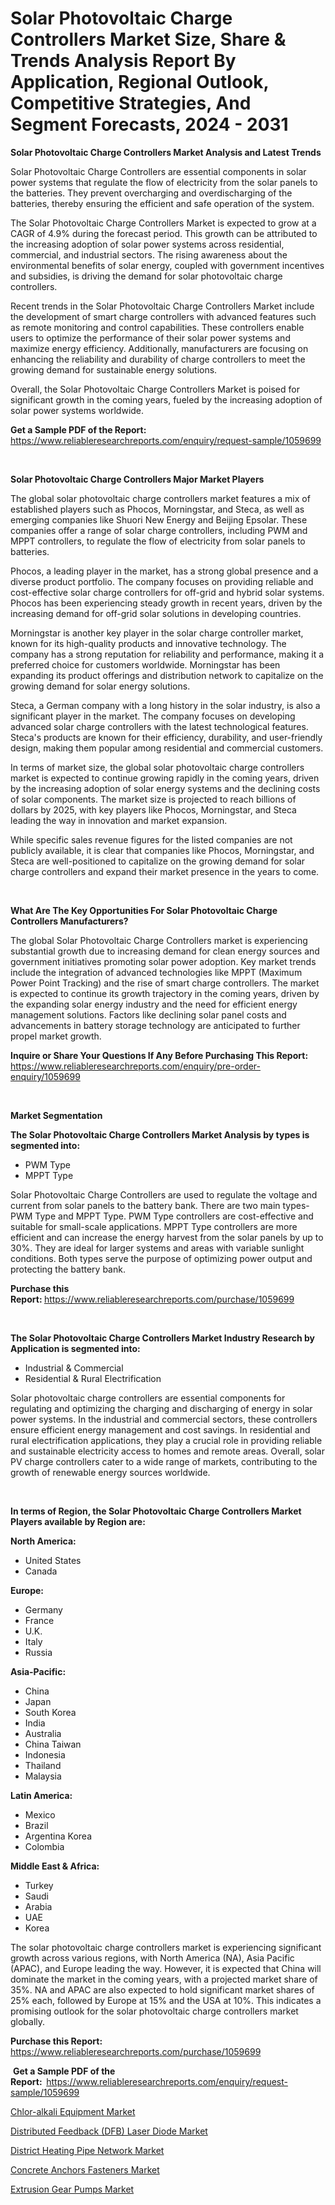 <p><h1>Solar Photovoltaic Charge Controllers Market Size, Share & Trends Analysis Report By Application, Regional Outlook, Competitive Strategies, And Segment Forecasts, 2024 - 2031</h1></p><p><strong>Solar Photovoltaic Charge Controllers Market Analysis and Latest Trends</strong></p>
<p><p>Solar Photovoltaic Charge Controllers are essential components in solar power systems that regulate the flow of electricity from the solar panels to the batteries. They prevent overcharging and overdischarging of the batteries, thereby ensuring the efficient and safe operation of the system.</p><p>The Solar Photovoltaic Charge Controllers Market is expected to grow at a CAGR of 4.9% during the forecast period. This growth can be attributed to the increasing adoption of solar power systems across residential, commercial, and industrial sectors. The rising awareness about the environmental benefits of solar energy, coupled with government incentives and subsidies, is driving the demand for solar photovoltaic charge controllers.</p><p>Recent trends in the Solar Photovoltaic Charge Controllers Market include the development of smart charge controllers with advanced features such as remote monitoring and control capabilities. These controllers enable users to optimize the performance of their solar power systems and maximize energy efficiency. Additionally, manufacturers are focusing on enhancing the reliability and durability of charge controllers to meet the growing demand for sustainable energy solutions.</p><p>Overall, the Solar Photovoltaic Charge Controllers Market is poised for significant growth in the coming years, fueled by the increasing adoption of solar power systems worldwide.</p></p>
<p><strong>Get a Sample PDF of the Report:&nbsp;</strong> <a href="https://www.reliableresearchreports.com/enquiry/request-sample/1059699">https://www.reliableresearchreports.com/enquiry/request-sample/1059699</a></p>
<p>&nbsp;</p>
<p><strong>Solar Photovoltaic Charge Controllers Major Market Players</strong></p>
<p><p>The global solar photovoltaic charge controllers market features a mix of established players such as Phocos, Morningstar, and Steca, as well as emerging companies like Shuori New Energy and Beijing Epsolar. These companies offer a range of solar charge controllers, including PWM and MPPT controllers, to regulate the flow of electricity from solar panels to batteries.</p><p>Phocos, a leading player in the market, has a strong global presence and a diverse product portfolio. The company focuses on providing reliable and cost-effective solar charge controllers for off-grid and hybrid solar systems. Phocos has been experiencing steady growth in recent years, driven by the increasing demand for off-grid solar solutions in developing countries.</p><p>Morningstar is another key player in the solar charge controller market, known for its high-quality products and innovative technology. The company has a strong reputation for reliability and performance, making it a preferred choice for customers worldwide. Morningstar has been expanding its product offerings and distribution network to capitalize on the growing demand for solar energy solutions.</p><p>Steca, a German company with a long history in the solar industry, is also a significant player in the market. The company focuses on developing advanced solar charge controllers with the latest technological features. Steca's products are known for their efficiency, durability, and user-friendly design, making them popular among residential and commercial customers.</p><p>In terms of market size, the global solar photovoltaic charge controllers market is expected to continue growing rapidly in the coming years, driven by the increasing adoption of solar energy systems and the declining costs of solar components. The market size is projected to reach billions of dollars by 2025, with key players like Phocos, Morningstar, and Steca leading the way in innovation and market expansion.</p><p>While specific sales revenue figures for the listed companies are not publicly available, it is clear that companies like Phocos, Morningstar, and Steca are well-positioned to capitalize on the growing demand for solar charge controllers and expand their market presence in the years to come.</p></p>
<p>&nbsp;</p>
<p><strong>What Are The Key Opportunities For Solar Photovoltaic Charge Controllers Manufacturers?</strong></p>
<p><p>The global Solar Photovoltaic Charge Controllers market is experiencing substantial growth due to increasing demand for clean energy sources and government initiatives promoting solar power adoption. Key market trends include the integration of advanced technologies like MPPT (Maximum Power Point Tracking) and the rise of smart charge controllers. The market is expected to continue its growth trajectory in the coming years, driven by the expanding solar energy industry and the need for efficient energy management solutions. Factors like declining solar panel costs and advancements in battery storage technology are anticipated to further propel market growth.</p></p>
<p><strong>Inquire or Share Your Questions If Any Before Purchasing This Report:</strong> <a href="https://www.reliableresearchreports.com/enquiry/pre-order-enquiry/1059699">https://www.reliableresearchreports.com/enquiry/pre-order-enquiry/1059699</a></p>
<p>&nbsp;</p>
<p><strong>Market Segmentation</strong></p>
<p><strong>The Solar Photovoltaic Charge Controllers Market Analysis by types is segmented into:</strong></p>
<p><ul><li>PWM Type</li><li>MPPT Type</li></ul></p>
<p><p>Solar Photovoltaic Charge Controllers are used to regulate the voltage and current from solar panels to the battery bank. There are two main types- PWM Type and MPPT Type. PWM Type controllers are cost-effective and suitable for small-scale applications. MPPT Type controllers are more efficient and can increase the energy harvest from the solar panels by up to 30%. They are ideal for larger systems and areas with variable sunlight conditions. Both types serve the purpose of optimizing power output and protecting the battery bank.</p></p>
<p><strong>Purchase this Report:&nbsp;</strong><a href="https://www.reliableresearchreports.com/purchase/1059699">https://www.reliableresearchreports.com/purchase/1059699</a></p>
<p>&nbsp;</p>
<p><strong>The Solar Photovoltaic Charge Controllers Market Industry Research by Application is segmented into:</strong></p>
<p><ul><li>Industrial & Commercial</li><li>Residential & Rural Electrification</li></ul></p>
<p><p>Solar photovoltaic charge controllers are essential components for regulating and optimizing the charging and discharging of energy in solar power systems. In the industrial and commercial sectors, these controllers ensure efficient energy management and cost savings. In residential and rural electrification applications, they play a crucial role in providing reliable and sustainable electricity access to homes and remote areas. Overall, solar PV charge controllers cater to a wide range of markets, contributing to the growth of renewable energy sources worldwide.</p></p>
<p>&nbsp;</p>
<p><strong>In terms of Region, the Solar Photovoltaic Charge Controllers Market Players available by Region are:</strong></p>
<p>
    <p> <strong> North America: </strong>
        <ul>
            <li>United States</li>
            <li>Canada</li>
        </ul>
        </p> 
    <p> <strong> Europe: </strong>
        <ul>
            <li>Germany</li>
            <li>France</li>
            <li>U.K.</li>
            <li>Italy</li>
            <li>Russia</li>
        </ul>
        </p> 
    <p> <strong> Asia-Pacific: </strong>
        <ul>
            <li>China</li>
            <li>Japan</li>
            <li>South Korea</li>
            <li>India</li>
            <li>Australia</li>
            <li>China Taiwan</li>
            <li>Indonesia</li>
            <li>Thailand</li>
            <li>Malaysia</li>
        </ul>
        </p> 
    <p> <strong> Latin America: </strong>
        <ul>
            <li>Mexico</li>
            <li>Brazil</li>
            <li>Argentina Korea</li>
            <li>Colombia</li>
        </ul>
        </p> 
    <p> <strong> Middle East & Africa: </strong>
        <ul>
            <li>Turkey</li>
            <li>Saudi</li>
            <li>Arabia</li>
            <li>UAE</li>
            <li>Korea</li>
        </ul>
    </p>
    </p>
<p><p>The solar photovoltaic charge controllers market is experiencing significant growth across various regions, with North America (NA), Asia Pacific (APAC), and Europe leading the way. However, it is expected that China will dominate the market in the coming years, with a projected market share of 35%. NA and APAC are also expected to hold significant market shares of 25% each, followed by Europe at 15% and the USA at 10%. This indicates a promising outlook for the solar photovoltaic charge controllers market globally.</p></p>
<p><strong>Purchase this Report: </strong><a href="https://www.reliableresearchreports.com/purchase/1059699">https://www.reliableresearchreports.com/purchase/1059699</a></p>
<p>&nbsp;<strong>Get a Sample PDF of the Report:&nbsp;&nbsp;</strong><a href="https://www.reliableresearchreports.com/enquiry/request-sample/1059699">https://www.reliableresearchreports.com/enquiry/request-sample/1059699</a></p>
<p><strong></strong></p>
<p><p><a href="https://medium.com/@erickasauer/chlor-alkali-equipment-market-the-key-to-successful-business-strategy-forecast-till-2031-f59f846d51d0">Chlor-alkali Equipment Market</a></p><p><a href="https://medium.com/@erickasauer/distributed-feedback-dfb-laser-diode-market-analysis-and-sze-forecasted-for-period-from-2024-to-c468d193d81e">Distributed Feedback (DFB) Laser Diode Market</a></p><p><a href="https://medium.com/@erickasauer/decoding-district-heating-pipe-network-market-metrics-market-share-trends-and-growth-patterns-20ce989751ee">District Heating Pipe Network Market</a></p><p><a href="https://medium.com/@erickasauer/concrete-anchors-fasteners-market-trends-and-market-analysis-forecasted-for-period-2024-2031-0aa1bef9e2e2">Concrete Anchors Fasteners Market</a></p><p><a href="https://medium.com/@erickasauer/extrusion-gear-pumps-market-size-reveals-the-best-marketing-channels-in-global-industry-11da465e3c7d">Extrusion Gear Pumps Market</a></p></p>